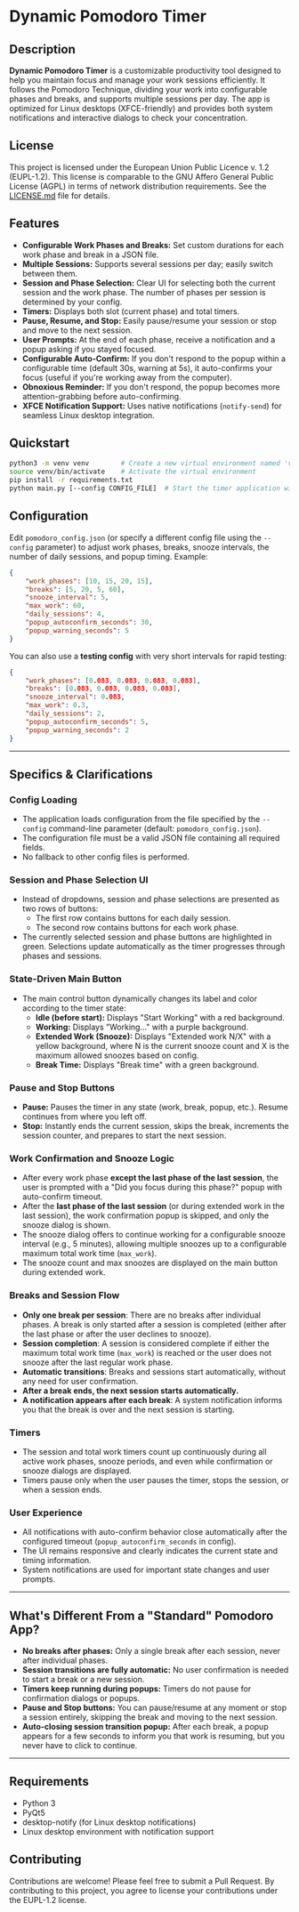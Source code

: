 # Dynamic Pomodoro Timer

## Description

**Dynamic Pomodoro Timer** is a customizable productivity tool designed to help you maintain focus and manage your work sessions efficiently.
It follows the Pomodoro Technique, dividing your work into configurable phases and breaks, and supports multiple sessions per day.
The app is optimized for Linux desktops (XFCE-friendly) and provides both system notifications and interactive dialogs to check your concentration.

## License

This project is licensed under the European Union Public Licence v. 1.2 (EUPL-1.2). This license is comparable to the GNU Affero General Public License (AGPL) in terms of network distribution requirements. See the [LICENSE.md](LICENSE.md) file for details.

## Features

- **Configurable Work Phases and Breaks:** Set custom durations for each work phase and break in a JSON file.
- **Multiple Sessions:** Supports several sessions per day; easily switch between them.
- **Session and Phase Selection:** Clear UI for selecting both the current session and the work phase. The number of phases per session is determined by your config.
- **Timers:** Displays both slot (current phase) and total timers.
- **Pause, Resume, and Stop:** Easily pause/resume your session or stop and move to the next session.
- **User Prompts:** At the end of each phase, receive a notification and a popup asking if you stayed focused.
- **Configurable Auto-Confirm:** If you don't respond to the popup within a configurable time (default 30s, warning at 5s), it auto-confirms your focus (useful if you're working away from the computer).
- **Obnoxious Reminder:** If you don't respond, the popup becomes more attention-grabbing before auto-confirming.
- **XFCE Notification Support:** Uses native notifications (`notify-send`) for seamless Linux desktop integration.


## Quickstart

```bash
python3 -m venv venv        # Create a new virtual environment named 'venv'
source venv/bin/activate    # Activate the virtual environment
pip install -r requirements.txt
python main.py [--config CONFIG_FILE]  # Start the timer application with optional config file
```


## Configuration

Edit `pomodoro_config.json` (or specify a different config file using the `--config` parameter) to adjust work phases, breaks, snooze intervals, the number of daily sessions, and popup timing.
Example:

```json
{
    "work_phases": [10, 15, 20, 15],
    "breaks": [5, 20, 5, 60],
    "snooze_interval": 5,
    "max_work": 60,
    "daily_sessions": 4,
    "popup_autoconfirm_seconds": 30,
    "popup_warning_seconds": 5
}
```

You can also use a **testing config** with very short intervals for rapid testing:

```json
{
    "work_phases": [0.083, 0.083, 0.083, 0.083],
    "breaks": [0.083, 0.083, 0.083, 0.083],
    "snooze_interval": 0.083,
    "max_work": 0.3,
    "daily_sessions": 2,
    "popup_autoconfirm_seconds": 5,
    "popup_warning_seconds": 2
}
```


---

## Specifics & Clarifications

### Config Loading

- The application loads configuration from the file specified by the `--config` command-line parameter (default: `pomodoro_config.json`).
- The configuration file must be a valid JSON file containing all required fields.
- No fallback to other config files is performed.


### Session and Phase Selection UI

- Instead of dropdowns, session and phase selections are presented as two rows of buttons:
    - The first row contains buttons for each daily session.
    - The second row contains buttons for each work phase.
- The currently selected session and phase buttons are highlighted in green. Selections update automatically as the timer progresses through phases and sessions.


### State-Driven Main Button

- The main control button dynamically changes its label and color according to the timer state:
    - **Idle (before start):** Displays "Start Working" with a red background.
    - **Working:** Displays "Working..." with a purple background.
    - **Extended Work (Snooze):** Displays "Extended work N/X" with a yellow background, where N is the current snooze count and X is the maximum allowed snoozes based on config.
    - **Break Time:** Displays "Break time" with a green background.


### Pause and Stop Buttons

- **Pause:** Pauses the timer in any state (work, break, popup, etc.). Resume continues from where you left off.
- **Stop:** Instantly ends the current session, skips the break, increments the session counter, and prepares to start the next session.


### Work Confirmation and Snooze Logic

- After every work phase **except the last phase of the last session**, the user is prompted with a "Did you focus during this phase?" popup with auto-confirm timeout.
- After the **last phase of the last session** (or during extended work in the last session), the work confirmation popup is skipped, and only the snooze dialog is shown.
- The snooze dialog offers to continue working for a configurable snooze interval (e.g., 5 minutes), allowing multiple snoozes up to a configurable maximum total work time (`max_work`).
- The snooze count and max snoozes are displayed on the main button during extended work.


### Breaks and Session Flow

- **Only one break per session**: There are no breaks after individual phases. A break is only started after a session is completed (either after the last phase or after the user declines to snooze).
- **Session completion**: A session is considered complete if either the maximum total work time (`max_work`) is reached or the user does not snooze after the last regular work phase.
- **Automatic transitions**: Breaks and sessions start automatically, without any need for user confirmation.
- **After a break ends, the next session starts automatically.**
- **A notification appears after each break**: A system notification informs you that the break is over and the next session is starting.


### Timers

- The session and total work timers count up continuously during all active work phases, snooze periods, and even while confirmation or snooze dialogs are displayed.
- Timers pause only when the user pauses the timer, stops the session, or when a session ends.


### User Experience

- All notifications with auto-confirm behavior close automatically after the configured timeout (`popup_autoconfirm_seconds` in config).
- The UI remains responsive and clearly indicates the current state and timing information.
- System notifications are used for important state changes and user prompts.

---

## What's Different From a "Standard" Pomodoro App?

- **No breaks after phases:** Only a single break after each session, never after individual phases.
- **Session transitions are fully automatic:** No user confirmation is needed to start a break or a new session.
- **Timers keep running during popups:** Timers do not pause for confirmation dialogs or popups.
- **Pause and Stop buttons:** You can pause/resume at any moment or stop a session entirely, skipping the break and moving to the next session.
- **Auto-closing session transition popup:** After each break, a popup appears for a few seconds to inform you that work is resuming, but you never have to click to continue.

---

## Requirements

- Python 3
- PyQt5
- desktop-notify (for Linux desktop notifications)
- Linux desktop environment with notification support

## Contributing

Contributions are welcome! Please feel free to submit a Pull Request. By contributing to this project, you agree to license your contributions under the EUPL-1.2 license.

